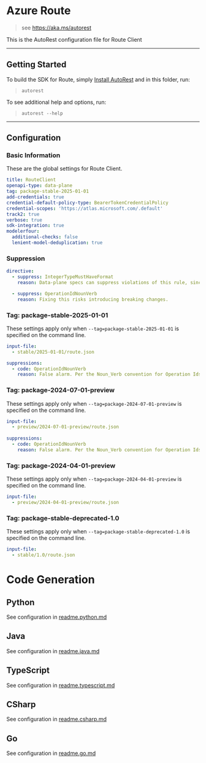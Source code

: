 # Azure Route

> see https://aka.ms/autorest

This is the AutoRest configuration file for Route Client

---

## Getting Started

To build the SDK for Route, simply [Install AutoRest](https://aka.ms/autorest/install) and in this folder, run:

> `autorest`

To see additional help and options, run:

> `autorest --help`

---

## Configuration

### Basic Information

These are the global settings for Route Client.

``` yaml
title: RouteClient
openapi-type: data-plane
tag: package-stable-2025-01-01
add-credentials: true
credential-default-policy-type: BearerTokenCredentialPolicy
credential-scopes: 'https://atlas.microsoft.com/.default'
track2: true
verbose: true
sdk-integration: true
modelerfour:
  additional-checks: false
  lenient-model-deduplication: true
```

### Suppression

``` yaml
directive:
  - suppress: IntegerTypeMustHaveFormat
    reason: Data-plane specs can suppress violations of this rule, since it only exists for the benefit of SDKs generated from swagger, and data-plane SDKs are generated directly from TypeSpec (https://github.com/Azure/azure-rest-api-specs/wiki/Swagger-LintDiff#integertypemusthaveformat).

  - suppress: OperationIdNounVerb
    reason: Fixing this risks introducing breaking changes.
```

### Tag: package-stable-2025-01-01

These settings apply only when `--tag=package-stable-2025-01-01` is specified on the command line.

```yaml $(tag) == 'package-stable-2025-01-01'
input-file:
  - stable/2025-01-01/route.json

suppressions:
  - code: OperationIdNounVerb
    reason: False alarm. Per the Noun_Verb convention for Operation Ids, the noun 'Route' should not appear after the underscore.
```

### Tag: package-2024-07-01-preview

These settings apply only when `--tag=package-2024-07-01-preview` is specified on the command line.

```yaml $(tag) == 'package-2024-07-01-preview'
input-file:
  - preview/2024-07-01-preview/route.json
  
suppressions:
  - code: OperationIdNounVerb
    reason: False alarm. Per the Noun_Verb convention for Operation Ids, the noun 'Route' should not appear after the underscore.
```

### Tag: package-2024-04-01-preview

These settings apply only when `--tag=package-2024-04-01-preview` is specified on the command line.

```yaml $(tag) == 'package-2024-04-01-preview'
input-file:
  - preview/2024-04-01-preview/route.json
```

### Tag: package-stable-deprecated-1.0

These settings apply only when `--tag=package-stable-deprecated-1.0` is specified on the command line.

``` yaml $(tag) == 'package-stable-deprecated-1.0'
input-file:
  - stable/1.0/route.json
```

# Code Generation

## Python

See configuration in [readme.python.md](./readme.python.md)

## Java

See configuration in [readme.java.md](./readme.java.md)

## TypeScript

See configuration in [readme.typescript.md](./readme.typescript.md)

## CSharp

See configuration in [readme.csharp.md](./readme.csharp.md)

## Go

See configuration in [readme.go.md](./readme.go.md)
